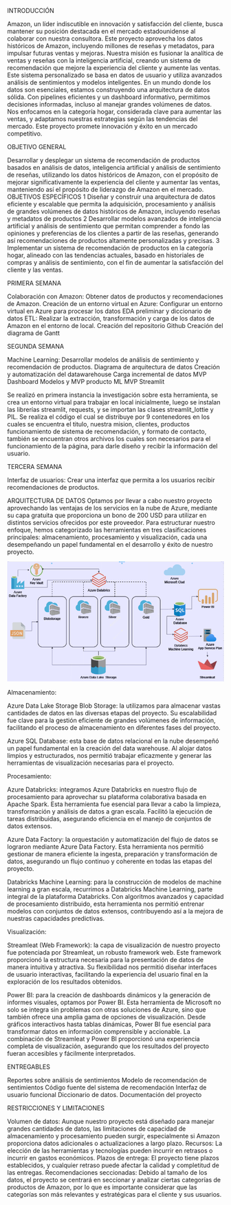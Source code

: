 INTRODUCCIÓN

Amazon, un líder indiscutible en innovación y satisfacción del cliente, busca mantener su posición destacada en el mercado estadounidense al colaborar con nuestra consultora. Este proyecto aprovecha los datos históricos de Amazon, incluyendo millones de reseñas y metadatos, para impulsar futuras ventas y mejoras. Nuestra misión es fusionar la analítica de ventas y reseñas con la inteligencia artificial, creando un sistema de recomendación que mejore la experiencia del cliente y aumente las ventas. Este sistema personalizado se basa en datos de usuario y utiliza avanzados análisis de sentimientos y modelos inteligentes.
En un mundo donde los datos son esenciales, estamos construyendo una arquitectura de datos sólida. Con pipelines eficientes y un dashboard informativo, permitimos decisiones informadas, incluso al manejar grandes volúmenes de datos. Nos enfocamos en la categoría hogar, considerada clave para aumentar las ventas, y adaptamos nuestras estrategias según las tendencias del mercado. Este proyecto promete innovación y éxito en un mercado competitivo.

OBJETIVO GENERAL 

Desarrollar y desplegar un sistema de recomendación de productos basados en análisis de datos, inteligencia artificial y análisis de sentimiento de reseñas, utilizando los datos históricos de Amazon, con el propósito de mejorar significativamente la experiencia del cliente y aumentar las ventas, manteniendo así el propósito de liderazgo de Amazon en el mercado.
OBJETIVOS ESPECÍFICOS
1 Diseñar y construir una arquitectura de datos eficiente y escalable que permita la adquisición, procesamiento y análisis de grandes volúmenes de datos históricos de Amazon, incluyendo reseñas y metadatos de productos
2 Desarrollar modelos avanzados de inteligencia artificial y análisis de sentimiento que permitan comprender a fondo las opiniones y preferencias de los clientes a partir de las reseñas, generando así recomendaciones de productos altamente personalizadas y precisas.
3 Implementar un sistema de recomendación de productos en la categoría hogar, alineado con las tendencias actuales, basado en historiales de compras y análisis de sentimiento, con el fin de aumentar la satisfacción del cliente y las ventas.


PRIMERA SEMANA

Colaboración con Amazon: Obtener datos de productos y recomendaciones de Amazon.
Creación de un entorno virtual en Azure: Configurar un entorno virtual en Azure para procesar los datos
EDA preliminar y diccionario de datos
ETL: Realizar la extracción, transformación y carga de los datos de Amazon en el entorno de local.
Creación del repositorio Github
Creación del diagrama de Gantt


SEGUNDA SEMANA


Machine Learning: Desarrollar modelos de análisis de sentimiento y recomendación de productos.
Diagrama de arquitectura de datos
Creación y automatización del datawarehouse
Carga incremental de datos
MVP Dashboard
Modelos y MVP producto ML
MVP Streamlit

Se realizó en primera instancia la investigación sobre esta herramienta, se crea un entorno virtual para trabajar en local inicialmente, luego se instalan las librerías streamlit, requests, y se importan las clases streamlit_lottie y PIL. Se realiza el código el cual se distribuye por 9 contenedores en los cuales se encuentra el titulo, nuestra mision, clientes, productos funcionamiento de sistema de recomendación, y formato de contacto, también se encuentran otros archivos los cuales son necesarios para el funcionamiento de la página, para darle diseño y recibir la información del usuario.

TERCERA SEMANA


Interfaz de usuarios: Crear una interfaz que permita a los usuarios recibir recomendaciones de productos.


ARQUITECTURA DE DATOS
Optamos por llevar a cabo nuestro proyecto aprovechando las ventajas de los servicios en la nube de Azure, mediante su capa gratuita que proporciona un bono de 200 USD para utilizar en distintos servicios ofrecidos por este proveedor. Para estructurar nuestro enfoque, hemos categorizado las herramientas en tres clasificaciones principales: almacenamiento, procesamiento y visualización, cada una desempeñando un papel fundamental en el desarrollo y éxito de nuestro proyecto.

![aruitecturadedatos](https://github.com/AngelaMina/Proyecto-Grupal-Amazon/blob/main/imagenes/arquitecturadedatos.png)

Almacenamiento:

Azure Data Lake Storage Blob Storage: la utilizamos para almacenar vastas cantidades de datos en las diversas etapas del proyecto. Su escalabilidad fue clave para la gestión eficiente de grandes volúmenes de información, facilitando el proceso de almacenamiento en diferentes fases del proyecto.

Azure SQL Database: esta base de datos relacional en la nube desempeñó un papel fundamental en la creación del data warehouse. Al alojar datos limpios y estructurados, nos permitió trabajar eficazmente y generar las herramientas de visualización necesarias para el proyecto.

Procesamiento:

Azure Databricks: integramos Azure Databricks en nuestro flujo de procesamiento para aprovechar su plataforma colaborativa basada en Apache Spark. Esta herramienta fue esencial para llevar a cabo la limpieza, transformación y análisis de datos a gran escala. Facilitó la ejecución de tareas distribuidas, asegurando eficiencia en el manejo de conjuntos de datos extensos.

Azure Data Factory: la orquestación y automatización del flujo de datos se lograron mediante Azure Data Factory. Esta herramienta nos permitió gestionar de manera eficiente la ingesta, preparación y transformación de datos, asegurando un flujo continuo y coherente en todas las etapas del proyecto.

Databricks Machine Learning: para la construcción de modelos de machine learning a gran escala, recurrimos a Databricks Machine Learning, parte integral de la plataforma Databricks. Con algoritmos avanzados y capacidad de procesamiento distribuido, esta herramienta nos permitió entrenar modelos con conjuntos de datos extensos, contribuyendo así a la mejora de nuestras capacidades predictivas.

Visualización:

Streamleat (Web Framework): la capa de visualización de nuestro proyecto fue potenciada por Streamleat, un robusto framework web. Este framework proporcionó la estructura necesaria para la presentación de datos de manera intuitiva y atractiva. Su flexibilidad nos permitió diseñar interfaces de usuario interactivas, facilitando la experiencia del usuario final en la exploración de los resultados obtenidos.

Power BI: para la creación de dashboards dinámicos y la generación de informes visuales, optamos por Power BI. Esta herramienta de Microsoft no solo se integra sin problemas con otras soluciones de Azure, sino que también ofrece una amplia gama de opciones de visualización. Desde gráficos interactivos hasta tablas dinámicas, Power BI fue esencial para transformar datos en información comprensible y accionable. La combinación de Streamleat y Power BI proporcionó una experiencia completa de visualización, asegurando que los resultados del proyecto fueran accesibles y fácilmente interpretados.

ENTREGABLES

Reportes sobre análisis de sentimientos
Modelo de recomendación de sentimientos
Código fuente del sistema de recomendación
Interfaz de usuario funcional
Diccionario de datos.
Documentación del proyecto

RESTRICCIONES Y LIMITACIONES

Volumen de datos: Aunque nuestro proyecto está diseñado para manejar grandes cantidades de datos, las limitaciones de capacidad de almacenamiento y procesamiento pueden surgir, especialmente si Amazon proporciona datos adicionales o actualizaciones a largo plazo.
Recursos: La elección de las herramientas y tecnologías pueden incurrir en retrasos o incurrir en gastos económicos.
Plazos de entrega: El proyecto tiene plazos establecidos, y cualquier retraso puede afectar la calidad y completitud de las entregas.
Recomendaciones seccionadas: Debido al tamaño de los datos, el proyecto se centrará en seccionar y analizar ciertas categorías de productos de Amazon, por lo que es importante considerar que las categorías son más relevantes y estratégicas para el cliente y sus usuarios.
 
